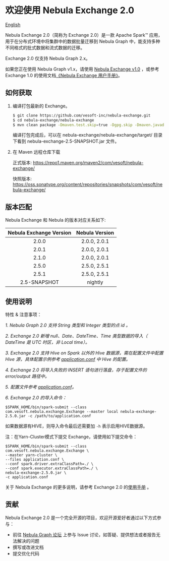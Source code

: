# 欢迎使用 Nebula Exchange 2.0         
[English](https://github.com/vesoft-inc/nebula-exchange/blob/master/nebula-exchange/README.md)

Nebula Exchange 2.0（简称为 Exchange 2.0）是一款 Apache Spark&trade; 应用，用于在分布式环境中将集群中的数据批量迁移到 Nebula Graph 中，能支持多种不同格式的批式数据和流式数据的迁移。

Exchange 2.0 仅支持 Nebula Graph 2.x。

如果您正在使用 Nebula Graph v1.x，请使用 [Nebula Exchange v1.0](https://github.com/vesoft-inc/nebula-java/tree/v1.0/tools/exchange) ，或参考 Exchange 1.0 的使用文档[《Nebula Exchange 用户手册》](https://docs.nebula-graph.com.cn/nebula-exchange/about-exchange/ex-ug-what-is-exchange/ "点击前往 Nebula Graph 网站")。

## 如何获取

1. 编译打包最新的 Exchange。

    ```bash
    $ git clone https://github.com/vesoft-inc/nebula-exchange.git
    $ cd nebula-exchange/nebula-exchange
    $ mvn clean package -Dmaven.test.skip=true -Dgpg.skip -Dmaven.javadoc.skip=true
    ```

    编译打包完成后，可以在 nebula-exchange/nebula-exchange/target/ 目录下看到 nebula-exchange-2.5-SNAPSHOT.jar 文件。
2. 在 Maven 远程仓库下载

    正式版本:
    https://repo1.maven.org/maven2/com/vesoft/nebula-exchange/

    快照版本:
    https://oss.sonatype.org/content/repositories/snapshots/com/vesoft/nebula-exchange/

## 版本匹配

Nebula Exchange 和 Nebula 的版本对应关系如下:

| Nebula Exchange Version | Nebula Version |
|:-----------------------:|:--------------:|
|       2.0.0             |  2.0.0, 2.0.1  |
|       2.0.1             |  2.0.0, 2.0.1  |
|       2.1.0             |  2.0.0, 2.0.1  |
|       2.5.0             |  2.5.0, 2.5.1  |
|       2.5.1             |  2.5.0, 2.5.1  |
|     2.5-SNAPSHOT        |     nightly    |
## 使用说明

特性 & 注意事项：

*1. Nebula Graph 2.0 支持 String 类型和 Integer 类型的点 id 。*

*2. Exchange 2.0 新增 null、Date、DateTime、Time 类型数据的导入（ DateTime 是 UTC 时区，非 Local time）。*

*3. Exchange 2.0 支持 Hive on Spark 以外的 Hive 数据源，需在配置文件中配置 Hive 源，具体配置示例参考 [application.conf](https://github.com/vesoft-inc/nebula-exchange/tree/master/nebula-exchange/src/main/resources/application.conf) 中 Hive 的配置。*

*4. Exchange 2.0 将导入失败的 INSERT 语句进行落盘，存于配置文件的 error/output 路径中。*

*5. 配置文件参考 [application.conf](https://github.com/vesoft-inc/nebula-exchange/tree/master/nebula-exchange/src/main/resources/application.conf )。*

*6. Exchange 2.0 的导入命令：*
```
$SPARK_HOME/bin/spark-submit --class com.vesoft.nebula.exchange.Exchange --master local nebula-exchange-2.5.0.jar -c /path/to/application.conf
```
如果数据源有HIVE，则导入命令最后还需要加 `-h` 表示启用HIVE数据源。

注：在Yarn-Cluster模式下提交 Exchange，请使用如下提交命令：
```
$SPARK_HOME/bin/spark-submit --class com.vesoft.nebula.exchange.Exchange \
--master yarn-cluster \
--files application.conf \
--conf spark.driver.extraClassPath=./ \
--conf spark.executor.extraClassPath=./ \
nebula-exchange-2.5.0.jar \
-c application.conf
```

关于 Nebula Exchange 的更多说明，请参考 Exchange 2.0 的[使用手册](https://docs.nebula-graph.com.cn/2.0.1/nebula-exchange/about-exchange/ex-ug-what-is-exchange/) 。

## 贡献

Nebula Exchange 2.0 是一个完全开源的项目，欢迎开源爱好者通过以下方式参与：

- 前往 [Nebula Graph 论坛](https://discuss.nebula-graph.com.cn/ "点击前往“Nebula Graph 论坛") 上参与 Issue 讨论，如答疑、提供想法或者报告无法解决的问题
- 撰写或改进文档
- 提交优化代码

